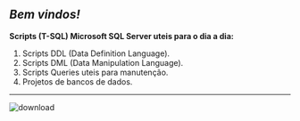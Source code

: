 <b><i>**Bem vindos!**</i></b>
---

<b>Scripts (T-SQL) Microsoft SQL Server uteis para o dia a dia:</b>

1. Scripts DDL (Data Definition Language).
2. Scripts DML (Data Manipulation Language). 
3. Scripts Queries uteis para manutenção.
4. Projetos de bancos de dados.

---

![download](https://user-images.githubusercontent.com/93231926/140238736-f3553ef2-113c-4363-98b1-a15789aeaf57.png)
